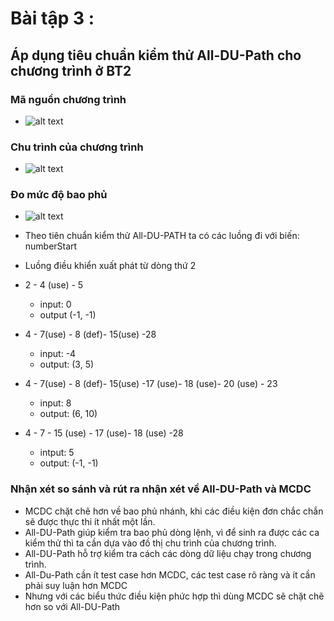 # Bài tập 3 :
## Áp dụng tiêu chuẩn kiểm thử All-DU-Path cho chương trình ở BT2
### Mã nguồn chương trình
- ![alt text](https://raw.githubusercontent.com/nhahv0902/int3117-2016/master/HoangVanNha/BT3/image/program.png "Image Program")
### Chu trình của chương trình
- ![alt text](https://raw.githubusercontent.com/nhahv0902/int3117-2016/master/HoangVanNha/BT3/image/luong_dieu_khien.png "Image chu trình")

### Đo mức độ bao phủ  
- ![alt text](https://raw.githubusercontent.com/nhahv0902/int3117-2016/master/HoangVanNha/BT2/image/Coverage-3%20(2).png "Image độ bao phủ")

- Theo tiên chuẩn kiểm thử All-DU-PATH ta có các luồng đi với biến: numberStart
- Luồng điều khiển xuất phát từ dòng thứ 2
-  2 - 4 (use) - 5
    +  input: 0 
    +  output (-1, -1)
-  4 - 7(use) - 8 (def)- 15(use) -28
    +  input: -4
    +  output: (3, 5)
-  4 - 7(use) - 8 (def)- 15(use) -17 (use)- 18 (use)- 20 (use) - 23
    +  input: 8
    +  output: (6, 10)
-  4 - 7 -  15 (use) -  17 (use)- 18 (use) -28
    +  intput: 5
    +  output: (-1, -1)

 ### Nhận xét so sánh và rút ra nhận xét về All-DU-Path và MCDC
- MCDC chặt chẽ hơn về bao phủ nhánh, khi các điều kiện đơn chắc chắn sẽ được thực thi ít nhất một lần. 
- All-DU-Path giúp kiểm tra bao phủ dòng lệnh, vì để sinh ra được các ca kiểm thử thì ta cần dựa vào đồ thị chu trình của chương trình.  
- All-DU-Path hỗ trợ kiểm tra cách các dòng dữ liệu chạy trong chương trình. 
- All-Du-Path cần ít test case hơn MCDC, các test case rõ ràng và ít cần phải suy luận hơn MCDC
- Nhưng với các biểu thức điều kiện phức hợp thì dùng MCDC sẽ chặt chẽ hơn so với All-DU-Path
